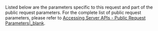 Listed below are the parameters specific to this request and part of the public request parameters. For the complete list of public request parameters, please refer to [Accessing Server APIs - Public Request Parameters\|_blank](9781#2_1). 

